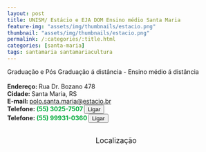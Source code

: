 ```yaml
---
layout: post
title: UNISM/ Estácio e EJA DOM Ensino médio Santa Maria
feature-img: "assets/img/thumbnails/estacio.png"
thumbnail: "assets/img/thumbnails/estacio.png"
permalink: /:categories/:title.html
categories: [santa-maria]
tags: santamaria santamariacultura
---
```

Graduação e Pós Graduação á distância - Ensino médio á distância<!-- more --><br />
 <br/>
<b>Endereço: </b>Rua Dr. Bozano 478<br />
<b>Cidade: </b>Santa Maria, RS<br />
<b>E-mail: </b>polo.santa.maria@estacio.br<br />
<b>Telefone: <span style="color: #00ab3a;">(55) 3025-7507</span> <a href="tel:5530257507"><button class="ligar">Ligar</button></a></b><br />
<b>Telefone: <span style="color: #00ab3a;">(55) 99931-0360</span> <a href="tel:55999310360"><button class="ligar">Ligar</button></a></b><br />
<br />
<style>
      #map {
        height: 400px;
        width: 100%;
       }
    </style>

<div style="font-size: larger; text-align: center;">
Localização</div>
<div id="map">
<script>
      function initMap() {
        var uluru = {lat: -29.6883675, lng: -53.8163607};
        var map = new google.maps.Map(document.getElementById('map'), {
          zoom: 17,
          center: uluru
        });
        var marker = new google.maps.Marker({
          position: uluru,
          map: map
        });
      }
    </script>
    <script async="" defer="" src="https://maps.googleapis.com/maps/api/js?key=AIzaSyDDc8SHLmOesJRaXCW0fZ2ST09W4s0ME5g&amp;callback=initMap">
    </script>
</div>
